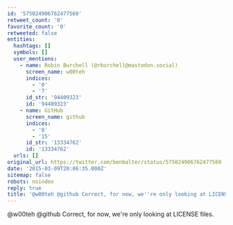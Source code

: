 ```yaml
---
id: '575024906762477569'
retweet_count: '0'
favorite_count: '0'
retweeted: false
entities:
  hashtags: []
  symbols: []
  user_mentions:
    - name: Robin Burchell (@rburchell@mastodon.social)
      screen_name: w00teh
      indices:
        - '0'
        - '7'
      id_str: '94409323'
      id: '94409323'
    - name: GitHub
      screen_name: github
      indices:
        - '8'
        - '15'
      id_str: '13334762'
      id: '13334762'
  urls: []
original_url: https://twitter.com/benbalter/status/575024906762477569
date: '2015-03-09T20:06:35.000Z'
sitemap: false
robots: noindex
reply: true
title: '@w00teh @github Correct, for now, we''re only looking at LICENSE files.'
---
```


@w00teh @github Correct, for now, we're only looking at LICENSE files.